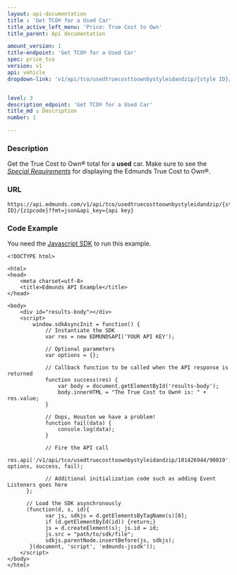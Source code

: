 ```yaml
---
layout: api-documentation
title : 'Get TCO® for a Used Car'
title_active_left_menu: 'Price: True Cost to Own'
title_parent: Api documentation

amount_version: 1
title-endpoint: 'Get TCO® for a Used Car'
spec: price_tco
version: v1
api: vehicle
dropdown-link: 'v1/api/tco/usedtruecosttoownbystyleidandzip/{style ID}/{zipcode}'


level: 3
description_edpoint: 'Get TCO® for a Used Car'
title_md : Description
number: 1

---
```


### Description

Get the True Cost to Own® total for a **used** car.
Make sure to see the [*Special Requirements*](http://developer.edmunds.com/api-documentation/vehicle/price_tco/v1/#special_requirements) for displaying the Edmunds True Cost to Own®.

### URL

	https://api.edmunds.com/v1/api/tco/usedtruecosttoownbystyleidandzip/{style ID}/{zipcode}?fmt=json&api_key={api key}
	
### Code Example

You need the [Javascript SDK](https://github.com/EdmundsAPI/edmunds-javascript-sdk) to run this example.

	<!DOCTYPE html>

	<html>
	<head>
		<meta charset=utf-8>
		<title>Edmunds API Example</title>
	</head>

	<body>
		<div id="results-body"></div>
		<script>
		  	window.sdkAsyncInit = function() {
		    	// Instantiate the SDK
				var res = new EDMUNDSAPI('YOUR API KEY');

				// Optional parameters
				var options = {};

				// Callback function to be called when the API response is returned
				function success(res) {
					var body = document.getElementById('results-body');
					body.innerHTML = "The True Cost to Own® is: " + res.value;
				}

				// Oops, Houston we have a problem!
				function fail(data) {
					console.log(data);
				}

				// Fire the API call
				res.api('/v1/api/tco/usedtruecosttoownbystyleidandzip/101426944/90019', options, success, fail);

			    // Additional initialization code such as adding Event Listeners goes here
		  };

		  // Load the SDK asynchronously
		  (function(d, s, id){
		     	var js, sdkjs = d.getElementsByTagName(s)[0];
		     	if (d.getElementById(id)) {return;}
		     	js = d.createElement(s); js.id = id;
		     	js.src = "path/to/sdk/file";
		     	sdkjs.parentNode.insertBefore(js, sdkjs);
		   }(document, 'script', 'edmunds-jssdk'));
		</script>
	</body>
	</html>